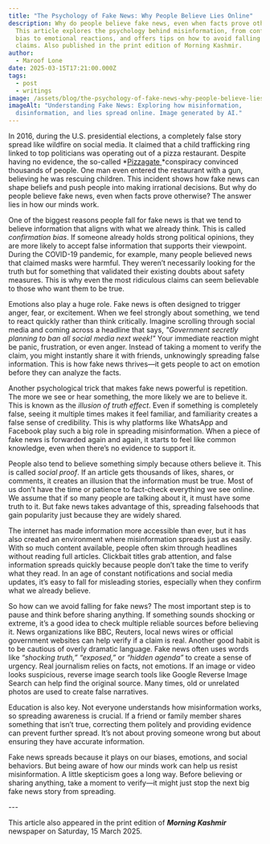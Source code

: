 ```yaml
---
title: "The Psychology of Fake News: Why People Believe Lies Online"
description: Why do people believe fake news, even when facts prove otherwise?
  This article explores the psychology behind misinformation, from confirmation
  bias to emotional reactions, and offers tips on how to avoid falling for false
  claims. Also published in the print edition of Morning Kashmir.
author:
  - Maroof Lone
date: 2025-03-15T17:21:00.000Z
tags:
  - post
  - writings
image: /assets/blog/the-psychology-of-fake-news-why-people-believe-lies-online.jpg
imageAlt: "Understanding Fake News: Exploring how misinformation,
  disinformation, and lies spread online. Image generated by AI."
---
```

In 2016, during the U.S. presidential elections, a completely false story spread like wildfire on social media. It claimed that a child trafficking ring linked to top politicians was operating out of a pizza restaurant. Despite having no evidence, the so-called *[Pizzagate ](https://en.wikipedia.org/wiki/Pizzagate_conspiracy_theory)*conspiracy convinced thousands of people. One man even entered the restaurant with a gun, believing he was rescuing children. This incident shows how fake news can shape beliefs and push people into making irrational decisions. But why do people believe fake news, even when facts prove otherwise? The answer lies in how our minds work.

One of the biggest reasons people fall for fake news is that we tend to believe information that aligns with what we already think. This is called *confirmation bias*. If someone already holds strong political opinions, they are more likely to accept false information that supports their viewpoint. During the COVID-19 pandemic, for example, many people believed news that claimed masks were harmful. They weren’t necessarily looking for the truth but for something that validated their existing doubts about safety measures. This is why even the most ridiculous claims can seem believable to those who want them to be true.

Emotions also play a huge role. Fake news is often designed to trigger anger, fear, or excitement. When we feel strongly about something, we tend to react quickly rather than think critically. Imagine scrolling through social media and coming across a headline that says, *"Government secretly planning to ban all social media next week!"* Your immediate reaction might be panic, frustration, or even anger. Instead of taking a moment to verify the claim, you might instantly share it with friends, unknowingly spreading false information. This is how fake news thrives—it gets people to act on emotion before they can analyze the facts.

Another psychological trick that makes fake news powerful is repetition. The more we see or hear something, the more likely we are to believe it. This is known as the *illusion of truth effect*. Even if something is completely false, seeing it multiple times makes it feel familiar, and familiarity creates a false sense of credibility. This is why platforms like WhatsApp and Facebook play such a big role in spreading misinformation. When a piece of fake news is forwarded again and again, it starts to feel like common knowledge, even when there’s no evidence to support it.

People also tend to believe something simply because others believe it. This is called *social proof*. If an article gets thousands of likes, shares, or comments, it creates an illusion that the information must be true. Most of us don’t have the time or patience to fact-check everything we see online. We assume that if so many people are talking about it, it must have some truth to it. But fake news takes advantage of this, spreading falsehoods that gain popularity just because they are widely shared.

The internet has made information more accessible than ever, but it has also created an environment where misinformation spreads just as easily. With so much content available, people often skim through headlines without reading full articles. Clickbait titles grab attention, and false information spreads quickly because people don’t take the time to verify what they read. In an age of constant notifications and social media updates, it’s easy to fall for misleading stories, especially when they confirm what we already believe.

So how can we avoid falling for fake news? The most important step is to pause and think before sharing anything. If something sounds shocking or extreme, it’s a good idea to check multiple reliable sources before believing it. News organizations like BBC, Reuters, local news wires or official government websites can help verify if a claim is real. Another good habit is to be cautious of overly dramatic language. Fake news often uses words like *“shocking truth,” “exposed,”* or *“hidden agenda”* to create a sense of urgency. Real journalism relies on facts, not emotions. If an image or video looks suspicious, reverse image search tools like Google Reverse Image Search can help find the original source. Many times, old or unrelated photos are used to create false narratives.

Education is also key. Not everyone understands how misinformation works, so spreading awareness is crucial. If a friend or family member shares something that isn’t true, correcting them politely and providing evidence can prevent further spread. It’s not about proving someone wrong but about ensuring they have accurate information.

Fake news spreads because it plays on our biases, emotions, and social behaviors. But being aware of how our minds work can help us resist misinformation. A little skepticism goes a long way. Before believing or sharing anything, take a moment to verify—it might just stop the next big fake news story from spreading.

\---

This article also appeared in the print edition of ***Morning Kashmir*** newspaper on Saturday, 15 March 2025.
